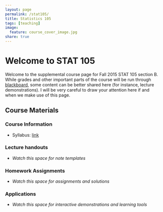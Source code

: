 ```yaml
---
layout: page
permalink: /stat105/
title: Statistics 105
tags: [teaching]
image:
  feature: course_cover_image.jpg
share: true
---
```


# Welcome to STAT 105

Welcome to the supplemental course page for Fall 2015 STAT 105 section B.
While grades and other important parts of the course will be run through [blackboard](https://bb.its.iastate.edu/), some content can be better shared here (for instance, lecture demonstrations).
I will be very careful to draw your attention here if and when we make use of this page.

## Course Materials

### Course Information

-  Syllabus: [link](./syllabus_stat105_F15.pdf)
<object data="./syllabus_stat105_F15.pdf" type="application/pdf" width="100%" height="100%">

### Lecture handouts

-  *Watch this space for note templates*

### Homework Assignments

-  *Watch this space for assignments and solutions*

### Applications

-  *Watch this space for interactive demonstrations and learning tools*
